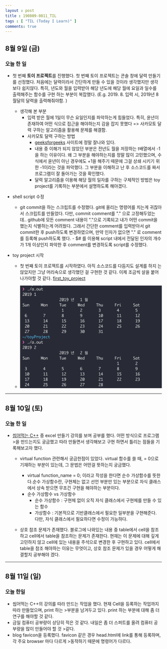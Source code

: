 ```yaml
---
layout : post
title : 190809-0811_TIL
tags : [ "TIL (Today I Learn)" ]
comments: true
---
```


## 8월 9일 (금)

### 오늘 한 일
- 첫 번째 **토이 프로젝트**를 진행했다. 첫 번째 토이 프로젝트는 콘솔 창에 달력 만들기를 선정했다. 처음에는 달력이라서 간단하게 만들 수 있을 것이라 생각했지만 생각보다 쉽지않다. 특히, 년도와 월을 입력받아 해당 년도에 해당 월에 요일과 일수를 출력해주는 함수를 구현 하는 부분이 복잡했다. (E.g. 2019. 8. 입력 시, 2019년 8월달의 달력을 출력해줘야함. )
  - 생각해 본 부분 
    - 입력 받은 월에 1일이 무슨 요일인지를 파악하는게 힘들었다. 특히, 윤년이 존재하여 어떤 식으로 접근을 해야하는지 감을 잡지 못했다 => 사카모토 달력 구하는 알고리즘을 활용해 문제를 해결함.
    - 사카모토 달력 구하는 방법
      - [geeksforgeeks](https://www.geeksforgeeks.org/tomohiko-sakamotos-algorithm-finding-day-week/) 사이트에 정말 잘나와 있다.  
      - 내용 중 이해가 되지 않았던 부분은 전년도 월을 저장하는 t배열에서 -1을 하는 이유이다. 왜 그 부분을 해야하는지를 정말 많이 고민했으며, 수식에서 윤년이 아닌 경우에도 +1을 해주기 때문에 그걸 상쇄 시키기 위한 -1이라는 것을 파악했다. 그 부분을 이해하고 난 후 소스코드를 짜서 프로그램이 잘 돌아가는 것을 확인했다.
      - 달력 알고리즘을 이용해 해당 월의 일자를 구하는 구체적인 방법은 toy project를 기록하는 부분에서 설명하도록 해야겠다.

- shell script 수정 
  - git commit을 하는 스크립트를 수정했다. git에 올리는 명령어를 치는게 귀찮아서 스크립트를 만들었다. 다만, commit comment를 "." 으로 고정해두었는데.. github에 모든 comment 내용이 "."으로 기록되고 내가 어떤 commit을 했는지 식별하는게 어려웠다. 그래서 간단한 comment를 입력받아서 git commit한 후 push하도록 변경하였으며, 만약 인자가 없으면 "." 로 comment를 등록해 push하도록 했다.    - $# 를 이용해 script 내에서 전달된 인자의 개수가 1개 이상인지 파악한 후 comment를 변경하도록 script를 수정했다.

- toy project 시작
  - 첫 번째 토이 프로젝트를 시작하였다. 아직 소스코드를 다듬지도 설계를 하지 는 않았지만 그냥 머리속으로 생각했던 걸 구현한 것 같다. 이제 조금씩 살을 붙어 나가야할 것 같다. [first_toy_project](https://github.com/armkernel/toyProject/tree/master/calender) 

  - ![달력 완성 본](../images/calender.png)

---

## 8월 10일 (토)

### 오늘 한 일
- [씹어먹는 C++](https://modoocode.com/217) 중 excel 만들기 강의를 보며 공부를 했다. 어떤 방식으로 프로그램>을 만드는지도 궁금했고 따라 만들면서 생각해보고 구현 하면서 틀리는 점들을 기록해보고자 했다.
  - virtual function 관련해서 궁금한점이 있었다. virtual 함수를 쓸 때, = 0으로 기재하는 부분이 있는데, 그 문법은 어떤걸 뜻하는지 궁금했다.
    -  virtual function_name = 0; 이라고 작성을 한다면 순수 가상함수를 뜻한다.순수 가상함수란, 구현체는 없고 선언 부분만 있는 부분으로 자식 클래스에서 상속 받으면 무조건 구현을 해야하는 부분이다.
    - 순수 가상함수 vs 가상함수
      - 순수 가상함수 : 구현체 없이 오직 자식 클래스에서 구현체를 만들 수 있는 함수
      - 가상함수 : 기본적으로 기반클래스에서 필요한 일부분을 구현해준다. 다만, 자식 클래스에서 필요하다면 수정이 가능하다.

  - 상호 참조 문제가 존재했다. 블로그에 나와있는 내용 중 table에서 cell을 참조하고 cell에서 table을 참조하는
 문제가 존재한다. 현재는 이 문제에 대해 깊게 고민하지 않고 cell에 있는 내용을 주석으로 변경한 후 구현하고 있다. cell에서 table을 참조 해야하는 이유는 무엇이고, 상호 참조 문제가 있을 경우 어떻게 해결할지 공부해야 겠다.

---

## 8월 11일 (일)

### 오늘 한일
- 씹어먹는 C++의 강의를 따라 만드는 작업을 했다. 현재 Cell을 등록하는 작업까지 따라 만들었으며, print 하는 >부분을 남겨두고 있다. print 하는 부분에 대해 좀 더 연구를 해야할 것 같다.
- 금일 컴퓨터 공부량이 상당히 적은 것 같다. 내일은 좀 더 스퍼트를 올려 컴퓨터 공부량을 많이 만들어야 할 것 >같다.
- blog favicon을 등록했다. favicon 같은 경우 head.html에 link를 통해 등록하며, 각 주요 browser 마다 다르게 >동작하기 때문에 명령어가 다르다.
